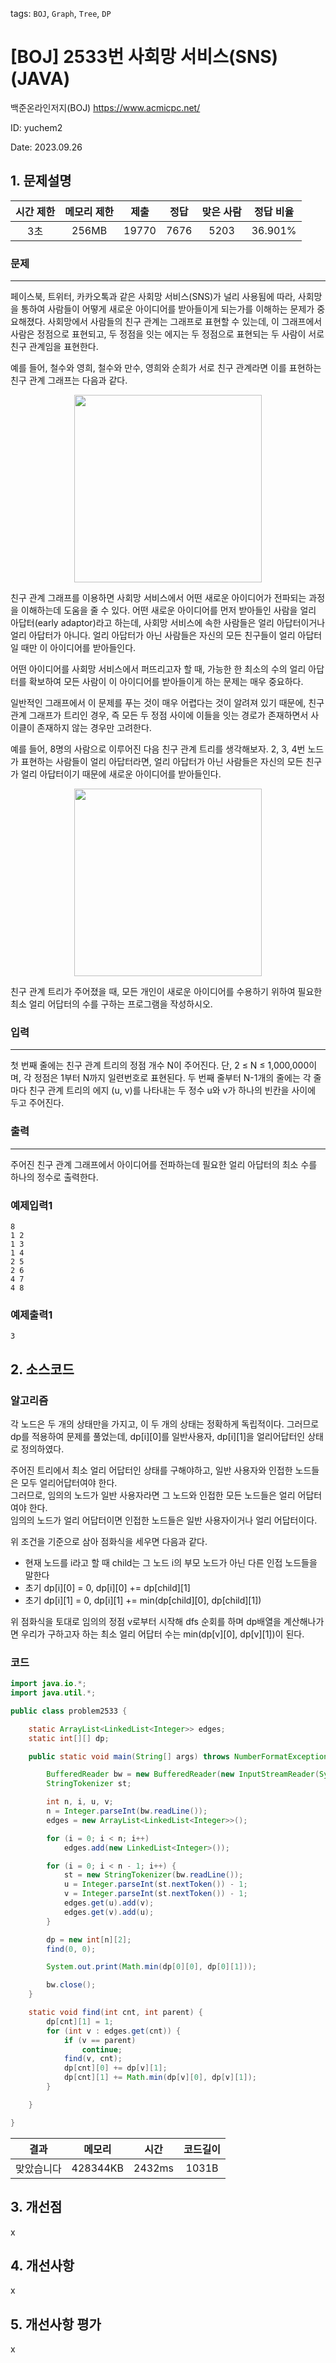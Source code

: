 tags: `BOJ`, `Graph`, `Tree`, `DP`
# [BOJ] 2533번 사회망 서비스(SNS) (JAVA)
백준온라인저지(BOJ) https://www.acmicpc.net/

ID: yuchem2

Date: 2023.09.26
## 1. 문제설명
| 시간 제한 | 메모리 제한 | 제출  | 정답 | 맞은 사람 | 정답 비율 |
| :---: | :---: | :---: | :---: | :---: | :---: |
| 3초 | 256MB | 19770 | 7676 | 5203 | 36.901% |

### 문제
---
페이스북, 트위터, 카카오톡과 같은 사회망 서비스(SNS)가 널리 사용됨에 따라, 사회망을 통하여 사람들이 어떻게 새로운 아이디어를 받아들이게 되는가를 이해하는 문제가 중요해졌다. 사회망에서 사람들의 친구 관계는 그래프로 표현할 수 있는데,  이 그래프에서 사람은 정점으로 표현되고, 두 정점을 잇는 에지는 두 정점으로 표현되는 두 사람이 서로 친구 관계임을 표현한다. 

예를 들어, 철수와 영희, 철수와 만수, 영희와 순희가 서로 친구 관계라면 이를 표현하는 친구 관계 그래프는 다음과 같다. 

<div align="center">
  <img src="https://upload.acmicpc.net/c0d162b4-20d6-46eb-be8f-d06ae8bf1e9c/-/preview/" width="300">
</div>

친구 관계 그래프를 이용하면 사회망 서비스에서 어떤 새로운 아이디어가 전파되는 과정을 이해하는데 도움을 줄 수 있다. 어떤 새로운 아이디어를 먼저 받아들인 사람을 얼리 아답터(early adaptor)라고 하는데, 사회망 서비스에 속한 사람들은 얼리 아답터이거나 얼리 아답터가 아니다. 얼리 아답터가 아닌 사람들은 자신의 모든 친구들이 얼리 아답터일 때만 이 아이디어를 받아들인다. 

어떤 아이디어를 사회망 서비스에서 퍼뜨리고자 할 때, 가능한 한 최소의 수의 얼리 아답터를 확보하여 모든 사람이 이 아이디어를 받아들이게 하는  문제는 매우 중요하다. 

일반적인 그래프에서 이 문제를 푸는 것이 매우 어렵다는 것이 알려져 있기 때문에, 친구 관계 그래프가 트리인 경우, 즉 모든 두 정점 사이에 이들을 잇는 경로가 존재하면서 사이클이 존재하지 않는 경우만 고려한다. 

예를 들어, 8명의 사람으로 이루어진 다음 친구 관계 트리를 생각해보자. 2, 3, 4번 노드가 표현하는 사람들이 얼리 아답터라면, 얼리 아답터가 아닌 사람들은 자신의 모든 친구가 얼리 아답터이기 때문에 새로운 아이디어를 받아들인다.

<div align="center">
  <img src="https://upload.acmicpc.net/ac2e6a89-2e66-4cab-8f07-951372ef7fcc/-/preview/" width="300">
</div>

친구 관계 트리가 주어졌을 때, 모든 개인이 새로운 아이디어를 수용하기 위하여 필요한 최소 얼리 어답터의 수를 구하는 프로그램을 작성하시오.

### 입력
---
첫 번째 줄에는 친구 관계 트리의 정점 개수 N이 주어진다. 단, 2 ≤ N ≤ 1,000,000이며, 각 정점은 1부터 N까지 일련번호로 표현된다. 두 번째 줄부터 N-1개의 줄에는 각 줄마다 친구 관계 트리의 에지 (u, v)를 나타내는 두 정수 u와 v가 하나의 빈칸을 사이에 두고 주어진다. 

### 출력
---
주어진 친구 관계 그래프에서 아이디어를 전파하는데 필요한 얼리 아답터의 최소 수를 하나의 정수로 출력한다.

### 예제입력1
```
8
1 2
1 3
1 4
2 5
2 6
4 7
4 8
```
### 예제출력1
```
3
```
## 2. 소스코드

### 알고리즘

각 노드은 두 개의 상태만을 가지고, 이 두 개의 상태는 정확하게 독립적이다. 그러므로 dp를 적용하여 문제를 풀었는데, dp[i][0]를 일반사용자, dp[i][1]을 얼리어답터인 상태로 정의하였다.

주어진 트리에서 최소 얼리 어답터인 상태를 구해야하고, 일반 사용자와 인접한 노드들은 모두 얼리어답터여야 한다.  
그러므로, 임의의 노드가 일반 사용자라면 그 노드와 인접한 모든 노드들은 얼리 어답터여야 한다.  
임의의 노드가 얼리 어답터이면 인접한 노드들은 일반 사용자이거나 얼리 어답터이다. 

위 조건을 기준으로 삼아 점화식을 세우면 다음과 같다. 
+ 현재 노드를 i라고 할 때 child는 그 노드 i의 부모 노드가 아닌 다른 인접 노드들을 말한다
+ 초기 dp[i][0] = 0,  dp[i][0] += dp[child][1]
+ 초기 dp[i][1] = 0,  dp[i][1] += min(dp[child][0], dp[child][1])

위 점화식을 토대로 임의의 정점 v로부터 시작해 dfs 순회를 하며 dp배열을 계산해나가면 우리가 구하고자 하는 최소 얼리 어답터 수는 min(dp[v][0], dp[v][1])이 된다. 



### 코드
```Java
import java.io.*;
import java.util.*;

public class problem2533 {

	static ArrayList<LinkedList<Integer>> edges;
	static int[][] dp;

	public static void main(String[] args) throws NumberFormatException, IOException {

		BufferedReader bw = new BufferedReader(new InputStreamReader(System.in));
		StringTokenizer st;

		int n, i, u, v;
		n = Integer.parseInt(bw.readLine());
		edges = new ArrayList<LinkedList<Integer>>();

		for (i = 0; i < n; i++)
			edges.add(new LinkedList<Integer>());

		for (i = 0; i < n - 1; i++) {
			st = new StringTokenizer(bw.readLine());
			u = Integer.parseInt(st.nextToken()) - 1;
			v = Integer.parseInt(st.nextToken()) - 1;
			edges.get(u).add(v);
			edges.get(v).add(u);
		}

		dp = new int[n][2];
		find(0, 0);

		System.out.print(Math.min(dp[0][0], dp[0][1]));

		bw.close();
	}

	static void find(int cnt, int parent) {
		dp[cnt][1] = 1;
		for (int v : edges.get(cnt)) {
			if (v == parent)
				continue;
			find(v, cnt);
			dp[cnt][0] += dp[v][1];
			dp[cnt][1] += Math.min(dp[v][0], dp[v][1]);
		}

	}

}

```

| 결과 | 메모리 | 시간 | 코드길이 |
|:---:|:-----: | :---: | :----: |
| 맞았습니다 | 428344KB | 2432ms | 1031B |

## 3. 개선점
x
## 4. 개선사항
x

## 5. 개선사항 평가
x
